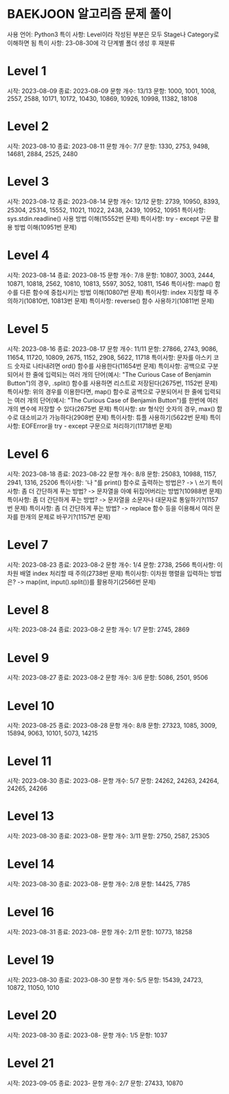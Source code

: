 # BAEKJOON 알고리즘 문제 풀이
사용 언어: Python3
특이 사항: Level이라 작성된 부분은 모두 Stage나 Category로 이해하면 됨
특이 사항: 23-08-30에 각 단계별 폴더 생성 후 재분류

# Level 1
시작: 2023-08-09
종료: 2023-08-09
문항 개수: 13/13
문항: 1000, 1001, 1008, 2557, 2588, 10171, 10172, 10430, 10869, 10926, 10998, 11382, 18108


# Level 2
시작: 2023-08-10
종료: 2023-08-11
문항 개수: 7/7
문항: 1330, 2753, 9498, 14681, 2884, 2525, 2480


# Level 3
시작: 2023-08-12
종료: 2023-08-14
문항 개수: 12/12
문항: 2739, 10950, 8393, 25304, 25314, 15552, 11021, 11022, 2438, 2439, 10952, 10951
특이사항: sys.stdin.readline() 사용 방법 이해(15552번 문제)
특이사항: try - except 구문 활용 방법 이해(10951번 문제)


# Level 4
시작: 2023-08-14
종료: 2023-08-15
문항 개수: 7/8
문항: 10807, 3003, 2444, 10871, 10818, 2562, 10810, 10813, 5597, 3052, 10811, 1546
특이사항: map() 함수를 다른 함수에 중첩시키는 방법 이해(10807번 문제)
특이사항: index 지정할 때 주의하기(10810번, 10813번 문제)
특이사항: reverse() 함수 사용하기(10811번 문제)


# Level 5
시작: 2023-08-16
종료: 2023-08-17
문항 개수: 11/11
문항: 27866, 2743, 9086, 11654, 11720, 10809, 2675, 1152, 2908, 5622, 11718
특이사항: 문자를 아스키 코드 숫자로 나타내려면 ord() 함수를 사용한다(11654번 문제)
특이사항: 공백으로 구분되어서 한 줄에 입력되는 여러 개의 단어(예시: "The Curious Case of Benjamin Button")의 경우, .split() 함수를 사용하면 리스트로 저장된다(2675번, 1152번 문제)
특이사항: 위의 경우를 이용한다면, map() 함수로 공백으로 구분되어서 한 줄에 입력되는 여러 개의 단어(예시: "The Curious Case of Benjamin Button")를 한번에 여러 개의 변수에 저장할 수 있다(2675번 문제)
특이사항: str 형식인 숫자의 경우, max() 함수로 대소비교가 가능하다(2908번 문제)
특이사항: 튜플 사용하기(5622번 문제)
특이사항: EOFError을 try - except 구문으로 처리하기(11718번 문제)


# Level 6
시작: 2023-08-18
종료: 2023-08-22
문항 개수: 8/8
문항: 25083, 10988, 1157, 2941, 1316, 25206
특이사항: '나 "를 print() 함수로 출력하는 방법은? -> \ 쓰기
특이사항: 좀 더 간단하게 푸는 방법? -> 문자열을 아예 뒤집어버리는 방법?(10988번 문제)
특이사항: 좀 더 간단하게 푸는 방법? -> 문자열을 소문자나 대문자로 통일하기?(1157번 문제)
특이사항: 좀 더 간단하게 푸는 방법? -> replace 함수 등을 이용해서 여러 문자를 한개의 문제로 바꾸기?(1157번 문제)


# Level 7
시작: 2023-08-23
종료: 2023-08-2
문항 개수: 1/4
문항: 2738, 2566
특이사항: 이차원 배열 index 처리할 때 주의(2738번 문제)
특이사항: 이차원 행렬을 입력하는 방법은? -> map(int, input().split())를 활용하기(2566번 문제)


# Level 8
시작: 2023-08-24
종료: 2023-08-2
문항 개수: 1/7
문항: 2745, 2869


# Level 9
시작: 2023-08-27
종료: 2023-08-2
문항 개수: 3/6
문항: 5086, 2501, 9506


# Level 10
시작: 2023-08-25
종료: 2023-08-28
문항 개수: 8/8
문항: 27323, 1085, 3009, 15894, 9063, 10101, 5073, 14215


# Level 11
시작: 2023-08-30
종료: 2023-08-
문항 개수: 5/7
문항: 24262, 24263, 24264, 24265, 24266


# Level 13
시작: 2023-08-30
종료: 2023-08-
문항 개수: 3/11
문항: 2750, 2587, 25305


# Level 14
시작: 2023-08-30
종료: 2023-08-
문항 개수: 2/8
문항: 14425, 7785


# Level 16
시작: 2023-08-31
종료: 2023-08-
문항 개수: 2/11
문항: 10773, 18258


# Level 19
시작: 2023-08-30
종료: 2023-08-30
문항 개수: 5/5
문항: 15439, 24723, 10872, 11050, 1010


# Level 20
시작: 2023-08-30
종료: 2023-08-
문항 개수: 1/5
문항: 1037


# Level 21
시작: 2023-09-05
종료: 2023-
문항 개수: 2/7
문항: 27433, 10870
